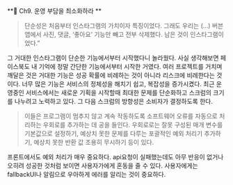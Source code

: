 **📕 Ch9. 운영 부담을 최소화하라 **
> 단순성은 처음부터 인스타그램의 가치이자 특징이었다.
> 그래도 우리는 (…) 버븐 앱에서 사진, 댓글, ‘좋아요’ 기능만 빼고 전부 삭제했다. 남은 것이 인스타그램이었다.”

그 거대한 인스타그램이 단순한 기능에서부터 시작했다니 놀라웠다. 사실 생각해보면 페이스북도 내 기억에 정말 간단한 기능에서부터 시작한 거였다. 여러 프로젝트를 거치며 깨달은 것은 거대한 기능은 성공 확률에 비례하는 것이 아니라 리스크에 비례한다는 것이다.
너무 많은 기능은 서비스의 정체성을 해치기 쉽고, 복잡성을 증가시켰다.
최근 운영중인 서비스에서는 새로운 기획을 시작할때 최대한 문제를 단순화하고 스크럼의 크기를 나누려고 노력하고 있다. 그 다음 스크럼의 방향성은 소비자가 결정하도록 한다.

>  이들은 프로그램이 멈추지 않고 계속 작동하도록 소프트웨어 오류를 자동으로 처리하는 우회로를 추가하는 데 공을 들인다. 우회로로는 잘못 구성된 매개 변수를 기본값으로 설정하기, 예상치 못한 문제를 다루는 포괄적인 예외 처리기 추가하기, 예상치 못한 반환 값 조용히 무시하기 등이 있다.

프론트에서도 예외 처리가 매우 중요하다. api요청이 실패했는데도 아무 반응이 없거나 오히려 성공한 것처럼 보이면 사용자가에게 혼동을 줄 수 있다. 사용자에게는 fallbackUI나 알림으로 우아하게 에러를 알리는 것이 중요하다.
